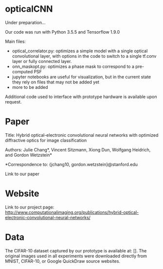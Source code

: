 # opticalCNN

Under preparation...

Our code was run with Python 3.5.5 and Tensorflow 1.9.0 

Main files:
- optical_correlator.py: optimizes a simple model with a single optical convolutional layer, with options in the code to switch to a single tf.conv layer or fully connected layer.
- onn_maskopt.py: optimizes a phase mask to correspond to a pre-computed PSF
- jupyter notebooks are useful for visualization, but in the current state they rely on files that may not be added yet
- more to be added

Additional code used to interface with prototype hardware is available upon request.

# Paper

Title: Hybrid optical-electronic convolutional neural networks with optimized diffractive optics for image classification

Authors: Julie Chang*, Vincent Sitzmann, Xiong Dun, Wolfgang Heidrich, and Gordon Wetzstein*

*Correspondence to: {jchang10, gordon.wetzstein}@stanford.edu

Link to our paper

# Website

Link to our project page:
http://www.computationalimaging.org/publications/hybrid-optical-electronic-convolutional-neural-networks/

# Data

The CIFAR-10 dataset captured by our prototype is available at: []. The original images used in all experiments were downloaded directly from MNIST, CIFAR-10, or Google QuickDraw source websites. 
